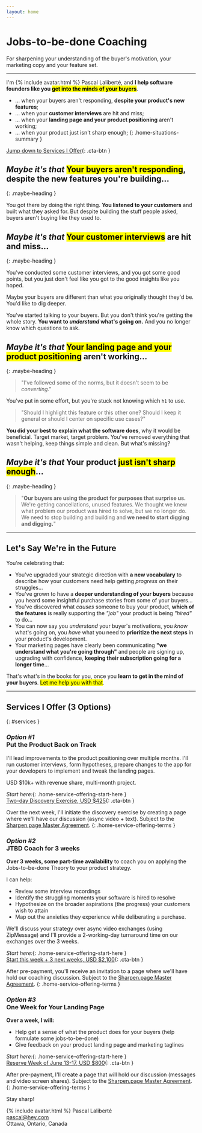 ```yaml
---
layout: home
---
```


# Jobs-to-be-done Coaching

For sharpening your understanding of the buyer's motivation, your marketing copy and your feature set.

---

<div class="home-personal-intro" markdown="block">

I'm {% include avatar.html %} Pascal Laliberté, and **I help software founders like you <mark>get into the minds of your buyers</mark>**.

* <span>&hellip;</span> when your buyers aren't responding, **despite your product's new features**;
* <span>&hellip;</span> when your **customer interviews** are hit and miss;
* <span>&hellip;</span> when your **landing page and your product positioning** aren't working;
* <span>&hellip;</span> when your product just isn't sharp enough;
{: .home-situations-summary }

[Jump down to Services I Offer](#services){: .cta-btn }

</div>

## _Maybe it's that_ <mark>Your buyers aren't responding</mark>, despite the new features you're building…
{: .maybe-heading }

You got there by doing the right thing. **You listened to your customers** and built what they asked for. But despite building the stuff people asked, buyers aren't buying like they used to.



## _Maybe it's that_ <mark>Your customer interviews</mark> are hit and miss…
{: .maybe-heading }

You've conducted some customer interviews, and you got some good points, but you just don't feel like you got to the good insights like you hoped.

Maybe your buyers are different than what you originally thought they'd be. You'd like to dig deeper.

You've started talking to your buyers. But you don't think you're getting the whole story. **You want to _understand_ what's going on.** And you no longer know which questions to ask.



## _Maybe it's that_ <mark>Your landing page and your product positioning</mark> aren't working…
{: .maybe-heading }

<div class="situation-quotes" markdown="1">

> "I've followed some of the norms, but it doesn't seem to be _converting_."

</div>

You've put in some effort, but you're stuck not knowing which `h1` to use. 

<div class="situation-quotes" markdown="1">

> "Should I highlight this feature or this other one? Should I keep it general or should I center on specific use cases?"

</div>

**You did your best to explain what the software does**, why it would be beneficial. Target market, target problem. You've removed everything that wasn't helping, keep things simple and clean. But what's missing?



## _Maybe it's that_ Your product <mark>just isn't sharp enough</mark>…
{: .maybe-heading }

<div class="situation-quotes" markdown="1">

> "**Our buyers are using the product for purposes that surprise us.** We're getting cancellations, unused features. We thought we knew what problem our product was hired to solve, but we no longer do. We need to stop building and building and **we need to start digging and digging.**"

</div>


---

## Let's Say We're in the Future

You're celebrating that:

* You've upgraded your strategic direction with **a new vocabulary** to describe how your customers need help getting _progress_ on their struggles...
* You've grown to have a **deeper understanding of your buyers** because you heard some insightful purchase stories from some of your buyers...
* You've discovered what _causes_ someone to buy your product, **which of the features** is really supporting the _"job"_ your product is being _"hired"_ to do...
* You can now say you _understand_ your buyer's motivations, you _know_ what's going on, you _have_ what you need to **prioritize the next steps** in your product's development.
* Your marketing pages have clearly been communicating **"we understand what you're going through"** and people are signing up, upgrading with confidence, **keeping their subscription going for a longer time**...

That's what's in the books for you, once you **learn to get in the mind of your buyers**. <mark>Let me help you with that</mark>.

---

## Services I Offer (3 Options)
{: #services }

<div markdown="1" class="home-service-offering-summary">

### _Option #1_<br>Put the Product Back on Track

I'll lead improvements to the product positioning over multiple months. I'll run customer interviews, form hypotheses, prepare changes to the app for your developers to implement and tweak the landing pages.

USD $10k+ with revenue share, multi-month project.

_Start here:_{: .home-service-offering-start-here }  
[Two-day Discovery Exercise, USD $425](#){: .cta-btn } 

Over the next week, I'll initiate the discovery exercise by creating a page where we'll have our discussion (async video + text). Subject to the [Sharpen.page Master Agreement](#).
{: .home-service-offering-terms }

</div>

<div markdown="1" class="home-service-offering-summary">

### _Option #2_<br>JTBD Coach for 3 weeks

**Over 3 weeks, some part-time availability** to coach you on applying the Jobs-to-be-done Theory to your product strategy.

I can help:
* Review some interview recordings
* Identify the struggling moments your software is hired to resolve
* Hypothesize on the broader aspirations (the progress) your customers wish to attain
* Map out the anxieties they experience while deliberating a purchase.

We'll discuss your strategy over async video exchanges (using ZipMessage) and I'll provide a 2-working-day turnaround time on our exchanges over the 3 weeks.

_Start here:_{: .home-service-offering-start-here }  
[Start this week + 3 next weeks, USD $2,100](#){: .cta-btn }

After pre-payment, you'll receive an invitation to a page where we'll have hold our coaching discussion. Subject to the [Sharpen.page Master Agreement](#).
{: .home-service-offering-terms }

</div>

<div markdown="1" class="home-service-offering-summary">

### _Option #3_<br>One Week for Your Landing Page

**Over a week, I will:**

* Help get a sense of what the product does for your buyers (help formulate some jobs-to-be-done)
* Give feedback on your product landing page and marketing taglines

_Start here:_{: .home-service-offering-start-here }  
[Reserve Week of June 13-17, USD $800](#){: .cta-btn }

After pre-payment, I'll create a page that will hold our discussion (messages and video screen shares). Subject to the [Sharpen.page Master Agreement](#).
{: .home-service-offering-terms }

</div>

Stay sharp!

{% include avatar.html %} Pascal Laliberté  
[pascal@hey.com](mailto:pascal@hey.com)  
Ottawa, Ontario, Canada

[twitter]: https://twitter.com/pascallaliberte
[indiehackers]: https://www.indiehackers.com/pascallaliberte
[review-meetup-signup]: https://buttondown.email/sharpen.page
